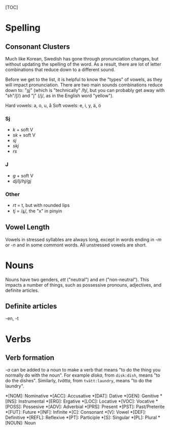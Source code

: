 [TOC]

# Spelling

## Consonant Clusters

Much like Korean, Swedish has gone through pronunciation changes, but without updating the spelling of the word. As a result, there are lot of letter combinations that reduce down to a different sound.

Before we get to the list, it is helpful to know the "types" of vowels, as they will impact pronunciation. There are two main sounds combinations reduce down to: "[sj](https://en.wikipedia.org/wiki/Sj-sound)" (which is "technically" /ɧ/, but you can probably get away with "sh"/ʃ/) and "j" (/j/, as in the English word "yellow").

Hard vowels: a, o, u, å
Soft vowels: e, i, y, ä, ö

### Sj

* _k_ + soft V
* _sk_ + soft V
* _sj_
* _skj_
* _rs_

### J

* _g_ + soft V
* _dj/lj/hj/gj_

### Other

* _rt_ = t, but with rounded lips
* _tj_ = /[ɕ](https://en.wikipedia.org/wiki/Voiceless_alveolo-palatal_fricative)/, the "x" in pinyin

## Vowel Length

Vowels in stressed syllables are always long, except in words ending in _-m_ or _-n_ and in some commont words. All unstressed vowels are short.

# Nouns

Nouns have two genders, _ett_ ("neutral") and _en_ ("non-neutral"). This impacts a number of things, such as possessive pronouns, adjectives, and definite articles.

## Definite articles

-en, -t

# Verbs

## Verb formation

_-a_ can be added to a noun to make a verb that means "to do the thing you normally do with the noun". For example _diska_, from `disk:dish`, means "to do the dishes". Similarly, _tvätta_, from `tvätt:laundry`, means "to do the laundry".

<!-- Abbreviations -->
*[NOM]: Nominative
*[ACC]: Accusative
*[DAT]: Dative
*[GEN]: Genitive
*[INS]: Instrumental
*[ERG]: Ergative
*[LOC]: Locative
*[VOC]: Vocative
*[POSS]: Possesive
*[ADV]: Adverbial
*[PRS]: Present
*[PST]: Past/Preterite
*[FUT]: Future
*[INF]: Infinite
*[C]: Consonant
*[V]: Vowel
*[DEF]: Definitive
*[REFL]: Reflexive
*[PT]: Participle
*[S]: Singular
*[PL]: Plural
*[NOUN]: Noun